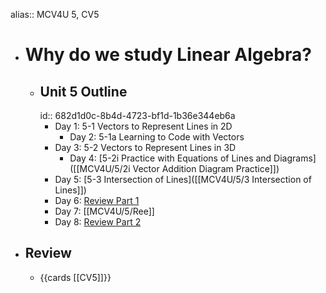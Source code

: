 alias:: MCV4U 5, CV5

- # Why do we study Linear Algebra?
	- ## Unit 5 Outline
	  id:: 682d1d0c-8b4d-4723-bf1d-1b36e344eb6a
		- Day 1:  5-1 Vectors to Represent Lines in 2D
			- Day 2:  5-1a Learning to Code with Vectors
		- Day 3:  5-2 Vectors to Represent Lines in 3D
			- Day 4: [5-2i Practice with Equations of Lines and Diagrams]([[MCV4U/5/2i Vector Addition Diagram Practice]])
		- Day 5: [5-3 Intersection of Lines]([[MCV4U/5/3 Intersection of Lines]])
		- Day 6: [Review Part 1]([[MCV4U/5/Re]])
		- Day 7: [[MCV4U/5/Ree]]
		- Day 8: [Review Part 2]([[MCV4U/5/Reee]])
- ## Review
	- {{cards [[CV5]]}}